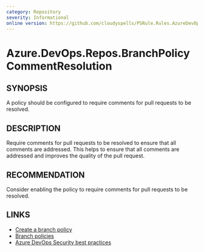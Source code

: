 ```yaml
---
category: Repository
severity: Informational
online version: https://github.com/cloudyspells/PSRule.Rules.AzureDevOps/blob/main/src/PSRule.Rules.AzureDevOps/en-US/Azure.DevOps.Repos.BranchPolicyCommentResolution.md
---
```


# Azure.DevOps.Repos.BranchPolicyCommentResolution

## SYNOPSIS

A policy should be configured to require comments for pull requests to be resolved.

## DESCRIPTION

Require comments for pull requests to be resolved to ensure that all comments are addressed. This helps to ensure that all comments are addressed and improves the quality of the pull request.

## RECOMMENDATION

Consider enabling the policy to require comments for pull requests to be resolved.

## LINKS

- [Create a branch policy](https://docs.microsoft.com/en-us/azure/devops/repos/git/branch-policies?view=azure-devops)
- [Branch policies](https://docs.microsoft.com/en-us/azure/devops/repos/git/branch-policies-overview?view=azure-devops)
- [Azure DevOps Security best practices](https://docs.microsoft.com/en-us/azure/devops/user-guide/security-best-practices?view=azure-devops#repositories-and-branches)
